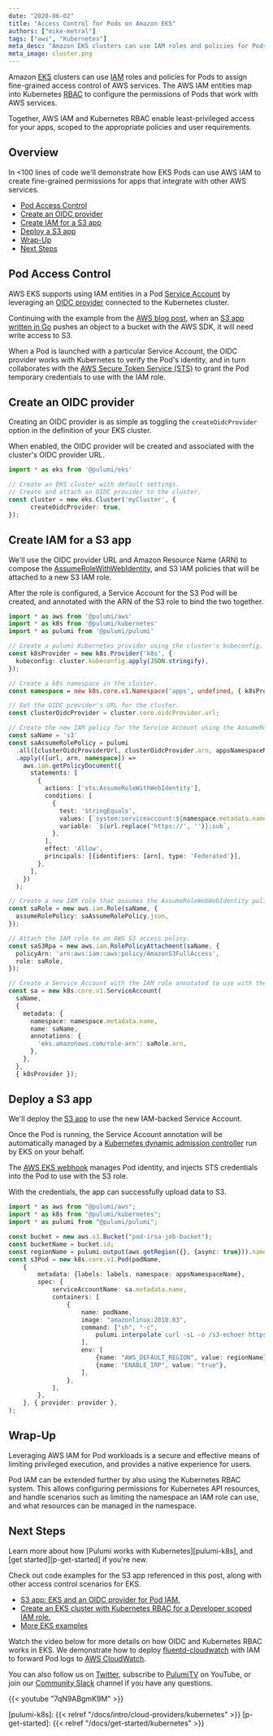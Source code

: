```yaml
---
date: "2020-06-02"
title: "Access Control for Pods on Amazon EKS"
authors: ["mike-metral"]
tags: ["aws", "Kubernetes"]
meta_desc: "Amazon EKS clusters can use IAM roles and policies for Pods to assign fine-grained access control of AWS services."
meta_image: cluster.png
---
```


Amazon [EKS][aws-eks] clusters can use [IAM][aws-iam] roles and policies for Pods
to assign fine-grained access control of AWS services. The AWS IAM entities map into Kubernetes
[RBAC][k8s-rbac] to configure the permissions of Pods that work with AWS
services.

Together, AWS IAM and Kubernetes RBAC enable least-privileged access for your
apps, scoped to the appropriate policies and user requirements.

[k8s-rbac]: https://kubernetes.io/docs/reference/access-authn-authz/rbac/

<!--more-->

## Overview

In <100 lines of code we'll demonstrate how EKS Pods can use AWS IAM to create
fine-grained permissions for apps that integrate with other AWS services.

* [Pod Access Control](#pod-access-control)
* [Create an OIDC provider](#create-an-oidc-provider)
* [Create IAM for a S3 app](#create-iam-for-a-s3-app)
* [Deploy a S3 app](#deploy-a-s3-app)
* [Wrap-Up](#wrap-up)
* [Next Steps](#next-steps)

## Pod Access Control

AWS EKS supports using IAM entities in a Pod [Service Account][k8s-sa] by
leveraging an [OIDC provider][aws-oidc] connected to the Kubernetes cluster.

Continuing with the example from the [AWS blog post][aws-pod-iam], when an [S3 app written in Go][s3-app] pushes
an object to a bucket with the AWS SDK, it will need write access to S3.

When a Pod is launched with a particular Service Account, the OIDC provider works
with Kubernetes to verify the Pod's identity, and in turn collaborates with the
[AWS Secure Token Service (STS)][aws-sts] to grant the Pod temporary
credentials to use with the IAM role.

## Create an OIDC provider

Creating an OIDC provider is as simple as toggling the `createOidcProvider` option
in the definition of your EKS cluster.

When enabled, the OIDC provider will be created and associated with the
cluster's OIDC provider URL.

```typescript
import * as eks from '@pulumi/eks'

// Create an EKS cluster with default settings.
// Create and attach an OIDC provider to the cluster.
const cluster = new eks.Cluster('myCluster', {
      createOidcProvider: true,
});
```

## Create IAM for a S3 app

We'll use the OIDC provider URL and Amazon Resource Name (ARN) to compose the
[AssumeRoleWithWebIdentity][aws-assume-role-web], and S3 IAM policies that will
be attached to a new S3 IAM role.

After the role is configured, a Service Account for the S3 Pod will be
created, and annotated with the ARN of the S3 role to bind the two together.

```typescript
import * as aws from '@pulumi/aws'
import * as k8s from '@pulumi/kubernetes'
import * as pulumi from '@pulumi/pulumi'

// Create a pulumi Kubernetes provider using the cluster's kubeconfig.
const k8sProvider = new k8s.Provider('k8s', {
  kubeconfig: cluster.kubeconfig.apply(JSON.stringify),
});

// Create a k8s namespace in the cluster.
const namespace = new k8s.core.v1.Namespace('apps', undefined, { k8sProvider });

// Get the OIDC provider's URL for the cluster.
const clusterOidcProvider = cluster.core.oidcProvider.url;

// Create the new IAM policy for the Service Account using the AssumeRoleWebWebIdentity action.
const saName = 's3'
const saAssumeRolePolicy = pulumi
  .all([clusterOidcProviderUrl, clusterOidcProvider.arn, appsNamespaceName])
  .apply(([url, arn, namespace]) =>
    aws.iam.getPolicyDocument({
      statements: [
        {
          actions: ['sts:AssumeRoleWithWebIdentity'],
          conditions: [
            {
              test: 'StringEquals',
              values: [`system:serviceaccount:${namespace.metadata.name}:${saName}`],
              variable: `${url.replace('https://', '')}:sub`,
            },
          ],
          effect: 'Allow',
          principals: [{identifiers: [arn], type: 'Federated'}],
        },
      ],
    })
  );

// Create a new IAM role that assumes the AssumeRoleWebWebIdentity policy.
const saRole = new aws.iam.Role(saName, {
  assumeRolePolicy: saAssumeRolePolicy.json,
});

// Attach the IAM role to an AWS S3 access policy.
const saS3Rpa = new aws.iam.RolePolicyAttachment(saName, {
  policyArn: 'arn:aws:iam::aws:policy/AmazonS3FullAccess',
  role: saRole,
});

// Create a Service Account with the IAM role annotated to use with the Pod.
const sa = new k8s.core.v1.ServiceAccount(
  saName,
  {
    metadata: {
      namespace: namespace.metadata.name,
      name: saName,
      annotations: {
        'eks.amazonaws.com/role-arn': saRole.arn,
      },
    },
  },
  { k8sProvider });
```

## Deploy a S3 app

We'll deploy the [S3 app][peks-oidc] to use the new IAM-backed Service Account.

Once the Pod is running, the Service Account annotation will be automatically
managed by a [Kubernetes dynamic admission controller][k8s-dynamic-webhook] run
by EKS on your behalf.

The [AWS EKS webhook][eks-webhook] manages Pod identity, and injects STS
credentials into the Pod to use with the S3 role.

With the credentials, the app can successfully upload data to S3.

```typescript
import * as aws from "@pulumi/aws";
import * as k8s from "@pulumi/kubernetes";
import * as pulumi from "@pulumi/pulumi";

const bucket = new aws.s3.Bucket("pod-irsa-job-bucket");
const bucketName = bucket.id;
const regionName = pulumi.output(aws.getRegion({}, {async: true})).name;
const s3Pod = new k8s.core.v1.Pod(podName,
    {
        metadata: {labels: labels, namespace: appsNamespaceName},
        spec: {
            serviceAccountName: sa.metadata.name,
            containers: [
                {
                    name: podName,
                    image: "amazonlinux:2018.03",
                    command: ["sh", "-c",
                        pulumi.interpolate`curl -sL -o /s3-echoer https://git.io/JfnGX && chmod +x /s3-echoer && echo This is an in-cluster test | /s3-echoer ${bucketName} && sleep 3600`,
                    ],
                    env: [
                        {name: "AWS_DEFAULT_REGION", value: regionName},
                        {name: "ENABLE_IRP", value: "true"},
                    ],
                },
            ],
        },
    }, { provider: provider },
);
```

## Wrap-Up

Leveraging AWS IAM for Pod workloads is a secure and effective means of limiting
privileged execution, and provides a native experience for users.

Pod IAM can be extended further by also using the Kubernetes RBAC system. This
allows configuring permissions for Kubernetes API resources, and handle scenarios
such as limiting the namespace an IAM role can use, and what resources can be
managed in the namespace.

## Next Steps

Learn more about how [Pulumi works with Kubernetes][pulumi-k8s], and [get started][p-get-started]
if you're new.

Check out code examples for the S3 app referenced in this post,
along with other access control scenarios for EKS.

* [S3 app: EKS and an OIDC provider for Pod IAM.][peks-oidc]
* [Create an EKS cluster with Kubernetes RBAC for a Developer scoped IAM role.][peks-scoped-kubeconfigs]
* [More EKS examples][eks-examples]

Watch the video below for more details on how OIDC and Kubernetes RBAC works in
EKS. We demonstrate how to deploy [fluentd-cloudwatch][fluentd-cloudwatch] with
IAM to forward Pod logs to [AWS CloudWatch][aws-cw].

You can also follow us on [Twitter](https://twitter.com/pulumicorp),
subscribe to [PulumiTV](https://www.youtube.com/channel/UC2Dhyn4Ev52YSbcpfnfP0Mw) on YouTube,
or join our [Community Slack](https://slack.pulumi.com/) channel if you have any questions.

{{< youtube "7qN9ABgmK9M" >}}

[peks-oidc]: https://github.com/pulumi/pulumi-eks/tree/master/examples/oidc-iam-sa
[peks-scoped-kubeconfigs]: https://github.com/pulumi/pulumi-eks/tree/master/examples/scoped-kubeconfigs
[fluentd-cloudwatch]: https://docs.aws.amazon.com/AmazonCloudWatch/latest/monitoring/Container-Insights-setup-logs.html
[aws-cw]: https://docs.aws.amazon.com/AmazonCloudWatch/latest/logs/WhatIsCloudWatchLogs.html
[aws-eks]: https://aws.amazon.com/eks/
[aws-iam]: https://aws.amazon.com/iam/
[aws-pod-iam]: https://aws.amazon.com/blogs/opensource/introducing-fine-grained-iam-roles-service-accounts/
[aws-oidc]: https://docs.aws.amazon.com/IAM/latest/UserGuide/id_roles_providers_create_oidc.html
[s3-app]: https://github.com/mhausenblas/s3-echoer
[aws-sts]: https://docs.aws.amazon.com/STS/latest/APIReference/Welcome.html
[eks-examples]: https://github.com/pulumi/pulumi-eks/tree/master/examples
[aws-assume-role-web]: https://docs.aws.amazon.com/STS/latest/APIReference/API_AssumeRoleWithWebIdentity.html
[k8s-dynamic-webhook]: https://kubernetes.io/docs/reference/access-authn-authz/extensible-admission-controllers
[eks-webhook]: https://github.com/aws/amazon-eks-pod-identity-webhook/
[k8s-sa]: https://kubernetes.io/docs/tasks/configure-pod-container/configure-service-account/
[pulumi-k8s]: {{< relref "/docs/intro/cloud-providers/kubernetes" >}}
[p-get-started]: {{< relref "/docs/get-started/kubernetes" >}}
